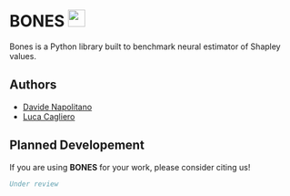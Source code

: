 # BONES <img src="C:\Users\david\Documents\GitHub\BONES\images\bones.png" width="30" height="30">

Bones is a Python library built to benchmark neural estimator of Shapley values.



## Authors
- [Davide Napolitano](mailto:davide.napolitano@polito.it)
- [Luca Cagliero](mailto:luca.cagliero@polito.it)


## Planned Developement

If you are using **BONES** for your work, please consider citing us!
```bibtex
Under review
```


